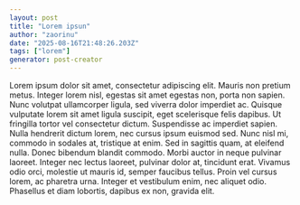 ```yaml
---
layout: post
title: "Lorem ipsun"
author: "zaorinu"
date: "2025-08-16T21:48:26.203Z"
tags: ["lorem"]
generator: post-creator
---
```


Lorem ipsum dolor sit amet, consectetur adipiscing elit. Mauris non pretium metus. Integer lorem nisl, egestas sit amet egestas non, porta non sapien. Nunc volutpat ullamcorper ligula, sed viverra dolor imperdiet ac. Quisque vulputate lorem sit amet ligula suscipit, eget scelerisque felis dapibus. Ut fringilla tortor vel consectetur dictum. Suspendisse ac imperdiet sapien. Nulla hendrerit dictum lorem, nec cursus ipsum euismod sed. Nunc nisl mi, commodo in sodales at, tristique at enim. Sed in sagittis quam, at eleifend nulla. Donec bibendum blandit commodo. Morbi auctor in neque pulvinar laoreet. Integer nec lectus laoreet, pulvinar dolor at, tincidunt erat. Vivamus odio orci, molestie ut mauris id, semper faucibus tellus. Proin vel cursus lorem, ac pharetra urna. Integer et vestibulum enim, nec aliquet odio. Phasellus et diam lobortis, dapibus ex non, gravida elit.
